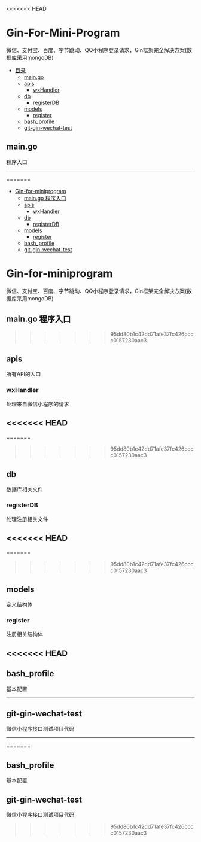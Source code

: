 <<<<<<< HEAD
# Gin-For-Mini-Program
微信、支付宝、百度、字节跳动、QQ小程序登录请求，Gin框架完全解决方案(数据库采用mongoDB)

<!-- TOC -->
- [目录]()
  - [main.go](#maingo)
  - [apis](#apis)
    - [wxHandler](#wxhandler)
  - [db](#db)
    - [registerDB](#registerdb)
  - [models](#models)
    - [register](#register)
  - [bash_profile](#bashprofile)
  - [git-gin-wechat-test](#git-gin-wechat-test)


## main.go
程序入口

---
=======

<!-- TOC -->
- [Gin-for-miniprogram](#gin-for-miniprogram)
  - [main.go 程序入口](#maingo-%E7%A8%8B%E5%BA%8F%E5%85%A5%E5%8F%A3)
  - [apis](#apis)
    - [wxHandler](#wxhandler)
  - [db](#db)
    - [registerDB](#registerdb)
  - [models](#models)
    - [register](#register)
  - [bash_profile](#bashprofile)
  - [git-gin-wechat-test](#git-gin-wechat-test)
# Gin-for-miniprogram
微信、支付宝、百度、字节跳动、QQ小程序登录请求，Gin框架完全解决方案(数据库采用mongoDB)

## main.go 程序入口
>>>>>>> 95dd80b1c42dd71afe37fc426cccc0157230aac3

## apis
所有API的入口

### wxHandler 
处理来自微信小程序的请求

<<<<<<< HEAD
---

=======
>>>>>>> 95dd80b1c42dd71afe37fc426cccc0157230aac3
## db
数据库相关文件

### registerDB
处理注册相关文件

<<<<<<< HEAD
---

=======
>>>>>>> 95dd80b1c42dd71afe37fc426cccc0157230aac3
## models
定义结构体

### register
注册相关结构体

<<<<<<< HEAD
---

## bash_profile
基本配置

---

## git-gin-wechat-test
微信小程序接口测试项目代码

---
=======
## bash_profile
基本配置

## git-gin-wechat-test
微信小程序接口测试项目代码
>>>>>>> 95dd80b1c42dd71afe37fc426cccc0157230aac3
